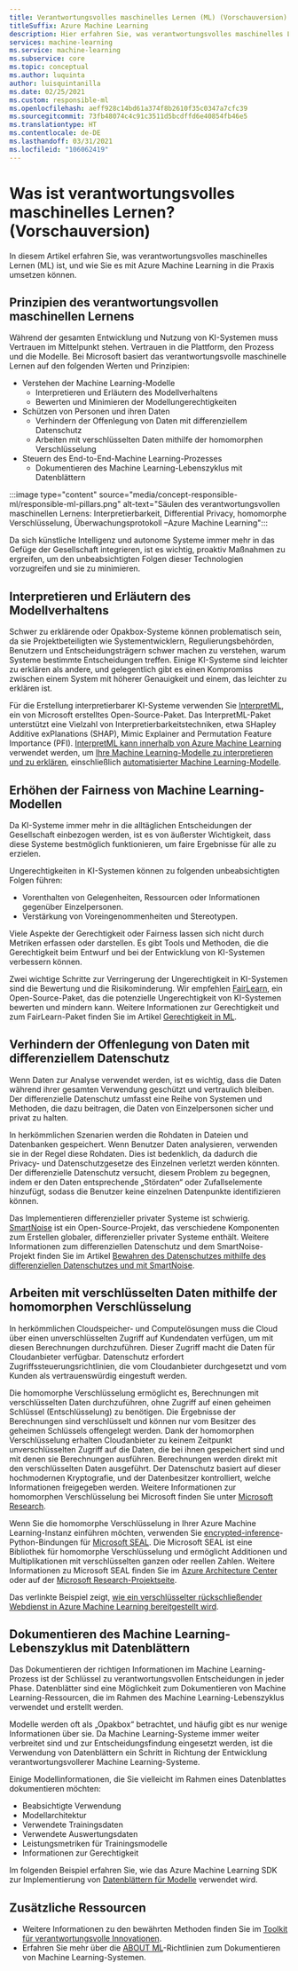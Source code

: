 ```yaml
---
title: Verantwortungsvolles maschinelles Lernen (ML) (Vorschauversion)
titleSuffix: Azure Machine Learning
description: Hier erfahren Sie, was verantwortungsvolles maschinelles Lernen ist und wie Sie es mit Azure Machine Learning verwenden, um Modelle zu analysieren, Daten zu schützen und den Modelllebenszyklus zu steuern.
services: machine-learning
ms.service: machine-learning
ms.subservice: core
ms.topic: conceptual
ms.author: luquinta
author: luisquintanilla
ms.date: 02/25/2021
ms.custom: responsible-ml
ms.openlocfilehash: aeff928c14bd61a374f8b2610f35c0347a7cfc39
ms.sourcegitcommit: 73fb48074c4c91c3511d5bcdffd6e40854fb46e5
ms.translationtype: HT
ms.contentlocale: de-DE
ms.lasthandoff: 03/31/2021
ms.locfileid: "106062419"
---
```

# <a name="what-is-responsible-machine-learning-preview"></a>Was ist verantwortungsvolles maschinelles Lernen? (Vorschauversion)

In diesem Artikel erfahren Sie, was verantwortungsvolles maschinelles Lernen (ML) ist, und wie Sie es mit Azure Machine Learning in die Praxis umsetzen können.

## <a name="responsible-machine-learning-principles"></a>Prinzipien des verantwortungsvollen maschinellen Lernens

Während der gesamten Entwicklung und Nutzung von KI-Systemen muss Vertrauen im Mittelpunkt stehen. Vertrauen in die Plattform, den Prozess und die Modelle. Bei Microsoft basiert das verantwortungsvolle maschinelle Lernen auf den folgenden Werten und Prinzipien:

- Verstehen der Machine Learning-Modelle
  - Interpretieren und Erläutern des Modellverhaltens
  - Bewerten und Minimieren der Modellungerechtigkeiten
- Schützen von Personen und ihren Daten
  - Verhindern der Offenlegung von Daten mit differenziellem Datenschutz
  - Arbeiten mit verschlüsselten Daten mithilfe der homomorphen Verschlüsselung
- Steuern des End-to-End-Machine Learning-Prozesses
  - Dokumentieren des Machine Learning-Lebenszyklus mit Datenblättern

:::image type="content" source="media/concept-responsible-ml/responsible-ml-pillars.png" alt-text="Säulen des verantwortungsvollen maschinellen Lernens: Interpretierbarkeit, Differential Privacy, homomorphe Verschlüsselung, Überwachungsprotokoll –Azure Machine Learning":::

Da sich künstliche Intelligenz und autonome Systeme immer mehr in das Gefüge der Gesellschaft integrieren, ist es wichtig, proaktiv Maßnahmen zu ergreifen, um den unbeabsichtigten Folgen dieser Technologien vorzugreifen und sie zu minimieren.

## <a name="interpret-and-explain-model-behavior"></a>Interpretieren und Erläutern des Modellverhaltens

Schwer zu erklärende oder Opakbox-Systeme können problematisch sein, da sie Projektbeteiligten wie Systementwicklern, Regulierungsbehörden, Benutzern und Entscheidungsträgern schwer machen zu verstehen, warum Systeme bestimmte Entscheidungen treffen. Einige KI-Systeme sind leichter zu erklären als andere, und gelegentlich gibt es einen Kompromiss zwischen einem System mit höherer Genauigkeit und einem, das leichter zu erklären ist.

Für die Erstellung interpretierbarer KI-Systeme verwenden Sie [InterpretML](https://github.com/interpretml/interpret), ein von Microsoft erstelltes Open-Source-Paket. Das InterpretML-Paket unterstützt eine Vielzahl von Interpretierbarkeitstechniken, etwa SHapley Additive exPlanations (SHAP), Mimic Explainer and Permutation Feature Importance (PFI).  [InterpretML kann innerhalb von Azure Machine Learning](how-to-machine-learning-interpretability.md) verwendet werden, um [Ihre Machine Learning-Modelle zu interpretieren und zu erklären](how-to-machine-learning-interpretability-aml.md), einschließlich [automatisierter Machine Learning-Modelle](how-to-machine-learning-interpretability-automl.md).

## <a name="mitigate-fairness-in-machine-learning-models"></a>Erhöhen der Fairness von Machine Learning-Modellen

Da KI-Systeme immer mehr in die alltäglichen Entscheidungen der Gesellschaft einbezogen werden, ist es von äußerster Wichtigkeit, dass diese Systeme bestmöglich funktionieren, um faire Ergebnisse für alle zu erzielen.

Ungerechtigkeiten in KI-Systemen können zu folgenden unbeabsichtigten Folgen führen:

- Vorenthalten von Gelegenheiten, Ressourcen oder Informationen gegenüber Einzelpersonen.
- Verstärkung von Voreingenommenheiten und Stereotypen.

Viele Aspekte der Gerechtigkeit oder Fairness lassen sich nicht durch Metriken erfassen oder darstellen. Es gibt Tools und Methoden, die die Gerechtigkeit beim Entwurf und bei der Entwicklung von KI-Systemen verbessern können.

Zwei wichtige Schritte zur Verringerung der Ungerechtigkeit in KI-Systemen sind die Bewertung und die Risikominderung. Wir empfehlen [FairLearn](https://github.com/fairlearn/fairlearn), ein Open-Source-Paket, das die potenzielle Ungerechtigkeit von KI-Systemen bewerten und mindern kann. Weitere Informationen zur Gerechtigkeit und zum FairLearn-Paket finden Sie im Artikel [Gerechtigkeit in ML](./concept-fairness-ml.md).

## <a name="prevent-data-exposure-with-differential-privacy"></a>Verhindern der Offenlegung von Daten mit differenziellem Datenschutz

Wenn Daten zur Analyse verwendet werden, ist es wichtig, dass die Daten während ihrer gesamten Verwendung geschützt und vertraulich bleiben. Der differenzielle Datenschutz umfasst eine Reihe von Systemen und Methoden, die dazu beitragen, die Daten von Einzelpersonen sicher und privat zu halten.

In herkömmlichen Szenarien werden die Rohdaten in Dateien und Datenbanken gespeichert. Wenn Benutzer Daten analysieren, verwenden sie in der Regel diese Rohdaten. Dies ist bedenklich, da dadurch die Privacy- und Datenschutzgesetze des Einzelnen verletzt werden könnten. Der differenzielle Datenschutz versucht, diesem Problem zu begegnen, indem er den Daten entsprechende „Stördaten“ oder Zufallselemente hinzufügt, sodass die Benutzer keine einzelnen Datenpunkte identifizieren können.

Das Implementieren differenzieller privater Systeme ist schwierig. [SmartNoise](https://github.com/opendifferentialprivacy/smartnoise-core) ist ein Open-Source-Projekt, das verschiedene Komponenten zum Erstellen globaler, differenzieller privater Systeme enthält. Weitere Informationen zum differenziellen Datenschutz und dem SmartNoise-Projekt finden Sie im Artikel [Bewahren des Datenschutzes mithilfe des differenziellen Datenschutzes und mit SmartNoise](./concept-differential-privacy.md).

## <a name="work-on-encrypted-data-with-homomorphic-encryption"></a>Arbeiten mit verschlüsselten Daten mithilfe der homomorphen Verschlüsselung

In herkömmlichen Cloudspeicher- und Computelösungen muss die Cloud über einen unverschlüsselten Zugriff auf Kundendaten verfügen, um mit diesen Berechnungen durchzuführen. Dieser Zugriff macht die Daten für Cloudanbieter verfügbar. Datenschutz erfordert Zugriffssteuerungsrichtlinien, die vom Cloudanbieter durchgesetzt und vom Kunden als vertrauenswürdig eingestuft werden.

Die homomorphe Verschlüsselung ermöglicht es, Berechnungen mit verschlüsselten Daten durchzuführen, ohne Zugriff auf einen geheimen Schlüssel (Entschlüsselung) zu benötigen. Die Ergebnisse der Berechnungen sind verschlüsselt und können nur vom Besitzer des geheimen Schlüssels offengelegt werden. Dank der homomorphen Verschlüsselung erhalten Cloudanbieter zu keinem Zeitpunkt unverschlüsselten Zugriff auf die Daten, die bei ihnen gespeichert sind und mit denen sie Berechnungen ausführen. Berechnungen werden direkt mit den verschlüsselten Daten ausgeführt. Der Datenschutz basiert auf dieser hochmodernen Kryptografie, und der Datenbesitzer kontrolliert, welche Informationen freigegeben werden. Weitere Informationen zur homomorphen Verschlüsselung bei Microsoft finden Sie unter [Microsoft Research](https://www.microsoft.com/research/project/homomorphic-encryption/).

Wenn Sie die homomorphe Verschlüsselung in Ihrer Azure Machine Learning-Instanz einführen möchten, verwenden Sie [encrypted-inference](https://pypi.org/project/encrypted-inference/)-Python-Bindungen für [Microsoft SEAL](https://github.com/microsoft/SEAL). Die Microsoft SEAL ist eine Bibliothek für homomorphe Verschlüsselung und ermöglicht Additionen und Multiplikationen mit verschlüsselten ganzen oder reellen Zahlen. Weitere Informationen zu Microsoft SEAL finden Sie im [Azure Architecture Center](/azure/architecture/solution-ideas/articles/homomorphic-encryption-seal) oder auf der [Microsoft Research-Projektseite](https://www.microsoft.com/research/project/microsoft-seal/).

Das verlinkte Beispiel zeigt, [wie ein verschlüsselter rückschließender Webdienst in Azure Machine Learning bereitgestellt wird](how-to-homomorphic-encryption-seal.md).

## <a name="document-the-machine-learning-lifecycle-with-datasheets"></a>Dokumentieren des Machine Learning-Lebenszyklus mit Datenblättern

Das Dokumentieren der richtigen Informationen im Machine Learning-Prozess ist der Schlüssel zu verantwortungsvollen Entscheidungen in jeder Phase. Datenblätter sind eine Möglichkeit zum Dokumentieren von Machine Learning-Ressourcen, die im Rahmen des Machine Learning-Lebenszyklus verwendet und erstellt werden.

Modelle werden oft als „Opakbox“ betrachtet, und häufig gibt es nur wenige Informationen über sie. Da Machine Learning-Systeme immer weiter verbreitet sind und zur Entscheidungsfindung eingesetzt werden, ist die Verwendung von Datenblättern ein Schritt in Richtung der Entwicklung verantwortungsvollerer Machine Learning-Systeme.

Einige Modellinformationen, die Sie vielleicht im Rahmen eines Datenblattes dokumentieren möchten:

- Beabsichtigte Verwendung
- Modellarchitektur
- Verwendete Trainingsdaten
- Verwendete Auswertungsdaten
- Leistungsmetriken für Trainingsmodelle
- Informationen zur Gerechtigkeit

Im folgenden Beispiel erfahren Sie, wie das Azure Machine Learning SDK zur Implementierung von [Datenblättern für Modelle](https://github.com/microsoft/MLOps/blob/master/pytorch_with_datasheet/model_with_datasheet.ipynb) verwendet wird.

## <a name="additional-resources"></a>Zusätzliche Ressourcen

- Weitere Informationen zu den bewährten Methoden finden Sie im [Toolkit für verantwortungsvolle Innovationen](/azure/architecture/guide/responsible-innovation/).
- Erfahren Sie mehr über die [ABOUT ML](https://www.partnershiponai.org/about-ml/)-Richtlinien zum Dokumentieren von Machine Learning-Systemen.